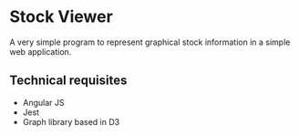 # Stock Viewer

A very simple program to represent graphical stock information in a simple web application.

## Technical requisites

- Angular JS
- Jest
- Graph library based in D3